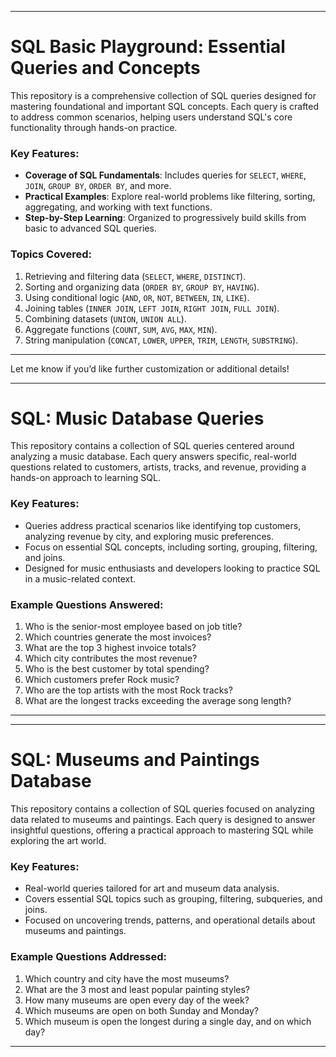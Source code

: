 
---

# SQL Basic Playground: Essential Queries and Concepts

This repository is a comprehensive collection of SQL queries designed for mastering foundational and important SQL concepts. Each query is crafted to address common scenarios, helping users understand SQL's core functionality through hands-on practice.

### Key Features:
- **Coverage of SQL Fundamentals**: Includes queries for `SELECT`, `WHERE`, `JOIN`, `GROUP BY`, `ORDER BY`, and more.
- **Practical Examples**: Explore real-world problems like filtering, sorting, aggregating, and working with text functions.
- **Step-by-Step Learning**: Organized to progressively build skills from basic to advanced SQL queries.

### Topics Covered:
1. Retrieving and filtering data (`SELECT`, `WHERE`, `DISTINCT`).
2. Sorting and organizing data (`ORDER BY`, `GROUP BY`, `HAVING`).
3. Using conditional logic (`AND`, `OR`, `NOT`, `BETWEEN`, `IN`, `LIKE`).
4. Joining tables (`INNER JOIN`, `LEFT JOIN`, `RIGHT JOIN`, `FULL JOIN`).
5. Combining datasets (`UNION`, `UNION ALL`).
6. Aggregate functions (`COUNT`, `SUM`, `AVG`, `MAX`, `MIN`).
7. String manipulation (`CONCAT`, `LOWER`, `UPPER`, `TRIM`, `LENGTH`, `SUBSTRING`).


---

Let me know if you’d like further customization or additional details!

---

# SQL: Music Database Queries

This repository contains a collection of SQL queries centered around analyzing a music database. Each query answers specific, real-world questions related to customers, artists, tracks, and revenue, providing a hands-on approach to learning SQL.

### Key Features:
- Queries address practical scenarios like identifying top customers, analyzing revenue by city, and exploring music preferences.
- Focus on essential SQL concepts, including sorting, grouping, filtering, and joins.
- Designed for music enthusiasts and developers looking to practice SQL in a music-related context.

### Example Questions Answered:
1. Who is the senior-most employee based on job title?  
2. Which countries generate the most invoices?  
3. What are the top 3 highest invoice totals?  
4. Which city contributes the most revenue?  
5. Who is the best customer by total spending?  
6. Which customers prefer Rock music?  
7. Who are the top artists with the most Rock tracks?  
8. What are the longest tracks exceeding the average song length?


---


---

# SQL: Museums and Paintings Database

This repository contains a collection of SQL queries focused on analyzing data related to museums and paintings. Each query is designed to answer insightful questions, offering a practical approach to mastering SQL while exploring the art world.

### Key Features:
- Real-world queries tailored for art and museum data analysis.
- Covers essential SQL topics such as grouping, filtering, subqueries, and joins.
- Focused on uncovering trends, patterns, and operational details about museums and paintings.

### Example Questions Addressed:
1. Which country and city have the most museums?  
2. What are the 3 most and least popular painting styles?  
3. How many museums are open every day of the week?  
4. Which museums are open on both Sunday and Monday?  
5. Which museum is open the longest during a single day, and on which day?


---





							

